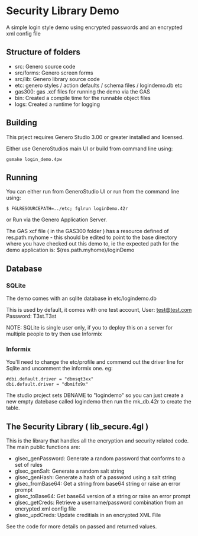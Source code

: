 Security Library Demo
=====================

A simple login style demo using encrypted passwords and an encrypted xml config file

## Structure of folders
* src: Genero source code
* src/forms: Genero screen forms
* src/lib: Genero library source code
* etc:  genero styles / action defaults / schema files / logindemo.db etc
* gas300: gas .xcf files for running the demo via the GAS
* bin: Created a compile time for the runnable object files
* logs: Created a runtime for logging

## Building
This prject requires Genero Studio 3.00 or greater installed and licensed.

Either use GeneroStudios main UI or build from command line using:
```
gsmake login_demo.4pw
```

## Running
You can either run from GeneroStudio UI or run from the command line using:
```
$ FGLRESOURCEPATH=../etc; fglrun loginDemo.42r
```

or Run via the Genero Application Server.

The GAS xcf file ( in the GAS300 folder ) has a resource defined of res.path.myhome - this should be edited to point to the base
directory where you have checked out this demo to, ie the expected path for the demo application is: $(res.path.myhome)/loginDemo

## Database

### SQLite
The demo comes with an sqlite database in etc/logindemo.db

This is used by default, it comes with one test account, User: test@test.com Password: T3st.T3st

NOTE: SQLite is single user only, if you to deploy this on a server for multiple people to try then use Informix

### Informix
You'll need to change the etc/profile and commend out the driver line for Sqlite and uncomment the informix one. eg:
```
#dbi.default.driver = "dbmsqt3xx"
dbi.default.driver = "dbmifx9x"
```
The studio project sets DBNAME to "logindemo" so you can just create a new empty datebase called logindemo then run the mk_db.42r to create the table.

## The Security Library ( lib_secure.4gl )
This is the library that handles all the encryption and security related code. The main public functions are:
* glsec_genPassword: Generate a random password that conforms to a set of rules
* glsec_genSalt: Generate a random salt string
* glsec_genHash: Generate a hash of a password using a salt string
* glsec_fromBase64: Get a string from base64 string or raise an error prompt
* glsec_toBase64: Get base64 version of a string or raise an error prompt
* glsec_getCreds: Retrieve a username/password combination from an encrypted xml config file
* glsec_updCreds: Update creditials in an encrypted XML File

See the code for more details on passed and returned values.
